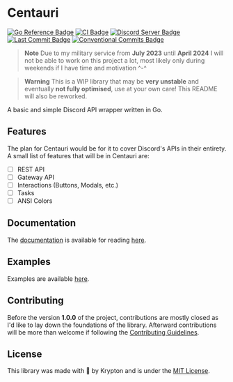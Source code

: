 # Centauri

[![Go Reference Badge](https://pkg.go.dev/badge/github.com/kkrypt0nn/centauri.svg)](https://pkg.go.dev/github.com/kkrypt0nn/centauri)
[![CI Badge](https://github.com/kkrypt0nn/centauri/actions/workflows/ci.yml/badge.svg)](https://github.com/kkrypt0nn/centauri/actions)
[![Discord Server Badge](https://img.shields.io/discord/1095412499416891482?logo=discord)](https://discord.gg/feA6ZGRgpw)
[![Last Commit Badge](https://img.shields.io/github/last-commit/kkrypt0nn/centauri)](https://github.com/kkrypt0nn/centauri/commits/main)
[![Conventional Commits Badge](https://img.shields.io/badge/Conventional%20Commits-1.0.0-%23FE5196?logo=conventionalcommits&logoColor=white)](https://conventionalcommits.org/en/v1.0.0/)

> **Note** Due to my military service from **July 2023** until **April 2024** I will not be able to work on this
> project a lot, most likely only during weekends if I have time and motivation ^-^

> **Warning** This is a WIP library that may be **very unstable** and eventually **not fully optimised**, use at your own
> care! This README will also be reworked.

A basic and simple Discord API wrapper written in Go.

## Features

The plan for Centauri would be for it to cover Discord's APIs in their entirety. A small list of features that will be
in Centauri are:

- [ ] REST API
- [ ] Gateway API
- [ ] Interactions (Buttons, Modals, etc.)
- [ ] Tasks
- [ ] ANSI Colors

## Documentation

The [documentation](documentation) is available for reading [here](https://centauri.krypton.ninja).

## Examples

Examples are available [here](_examples).

## Contributing

Before the version **1.0.0** of the project, contributions are mostly closed as I'd like to lay down the foundations of
the library. Afterward contributions will be more than welcome if following
the [Contributing Guidelines](CONTRIBUTING.md).

## License

This library was made with 💜 by Krypton and is under the [MIT License](LICENSE.md).